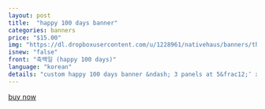 ```yaml
---
layout: post
title:  "happy 100 days banner"
categories: banners
price: "$15.00"
img: "https://dl.dropboxusercontent.com/u/1228961/nativehaus/banners/thumbnails/100-days-banner-thumbnail.jpg"
isnew: "false"
front: "축백일 (happy 100 days)"
language: "korean"
details: "custom happy 100 days banner &ndash; 3 panels at 5&frac12;″ x 5&frac12;″ with up to 2 different colors* with white string. can be oriented horizontally or vertically.<br><br>*shades of color chosen by native haus"
---
```


<a href="https://gum.co/TtdA" class="button button--green">buy now</a> <script type="text/javascript" src="https://gumroad.com/js/gumroad.js"></script>
